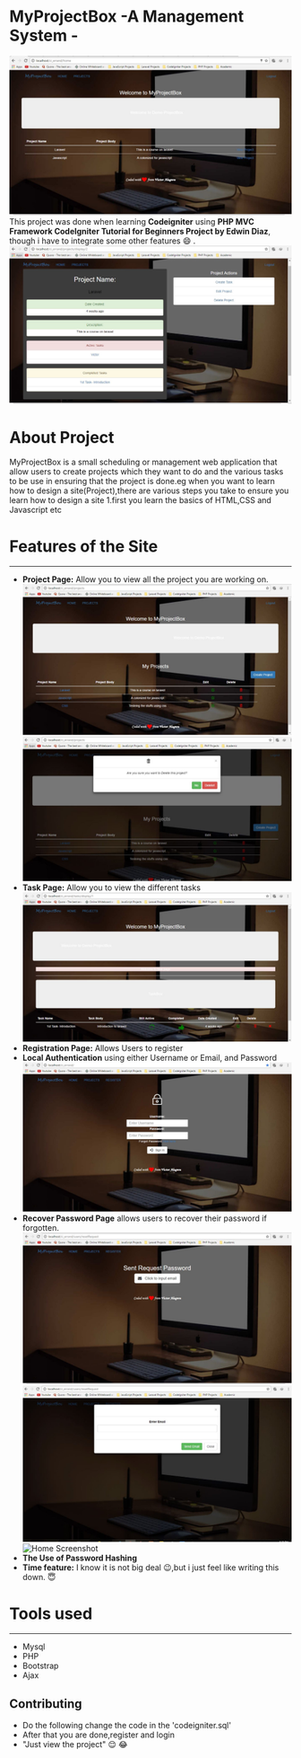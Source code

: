 
# MyProjectBox -A Management System - 
![Home Screenshot](assets/img/errand_home.JPG "Home Page")
This project was done when learning **Codeigniter** using **PHP MVC Framework CodeIgniter Tutorial for Beginners Project by Edwin Diaz**, though i have to integrate some other features :smile: .
![Home Screenshot](assets/img/errand_project_display.JPG "Home Page")
# About Project 
MyProjectBox is a small scheduling or management web application that allow users to create projects which they want to do and the various tasks to be use in ensuring that the project is done.eg when you want to learn how to design a site(Project),there are various steps you take to ensure you learn how to design a site 1.first you learn the basics of HTML,CSS and Javascript etc

# Features of the Site
--------
- **Project Page:** Allow you to view all the project you are working on.
	![Home Screenshot](assets/img/errand_project.JPG "Home Page")
	![Home Screenshot](assets/img/errand_project_delete.JPG "Home Page")
- **Task Page:** Allow you to view the different tasks
	![Home Screenshot](assets/img/errand_tasks_display.JPG "Home Page")
- **Registration Page:** Allows Users to register
- **Local Authentication** using either Username or Email, and Password
	![Home Screenshot](assets/img/errand_login.JPG "Home Page")
- **Recover Password Page** allows users to recover their password if forgotten.
	![Home Screenshot](assets/img/errand_recover_password1.JPG "Home Page")
	![Home Screenshot](assets/img/errand_recover_password2.JPG "Home Page")
	![Home Screenshot](assets/img/errand_change_password.JPG "Home Page")
- **The Use of Password Hashing**
- **Time feature:** I know it is not big deal :wink:,but i just feel like writing this down. :innocent:



# Tools used
-------------

- Mysql
- PHP
- Bootstrap
- Ajax

Contributing
-----------


- Do the following change the code in the 'codeigniter.sql'
- After that you are done,register and login
- "Just view the project"
:relieved:  :joy:
	
 
